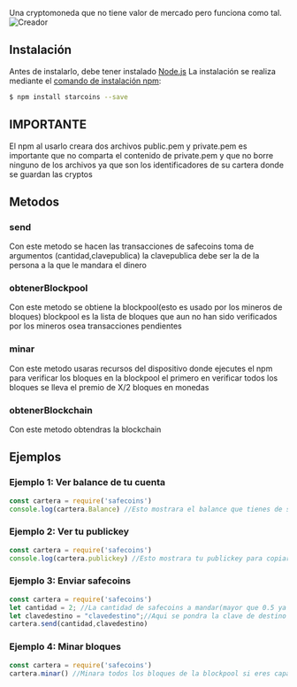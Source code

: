 Una cryptomoneda que no tiene valor de mercado pero funciona como tal.
![Creador](https://raster.shields.io/static/v1?label=Creador&message=Seyron#5532&color=RED?style=flat&logo=appveyor)

## Instalación
Antes de instalarlo, debe tener instalado [Node.js](https://nodejs.org/en/download/)
La instalación se realiza mediante el [comando de instalación npm](https://docs.npmjs.com/getting-started/installing-npm-packages-locally):

```bash
$ npm install starcoins --save
```
## IMPORTANTE
El npm al usarlo creara dos archivos public.pem y private.pem es importante que no comparta el contenido de private.pem y que no borre ninguno de los archivos ya que son los identificadores de su cartera donde se guardan las cryptos

## Metodos
### send
Con este metodo se hacen las transacciones de safecoins toma de argumentos (cantidad,clavepublica) la clavepublica debe ser la de la persona a la que le mandara el dinero

### obtenerBlockpool
Con este metodo se obtiene la blockpool(esto es usado por los mineros de bloques) blockpool es la lista de bloques que aun no han sido verificados por los mineros osea transacciones pendientes

### minar
Con este metodo usaras recursos del dispositivo donde ejecutes el npm para verificar los bloques en la blockpool el primero en verificar todos los bloques se lleva el premio de X/2 bloques en monedas

### obtenerBlockchain
Con este metodo obtendras la blockchain

## Ejemplos

### Ejemplo 1: Ver balance de tu cuenta
```js
const cartera = require('safecoins')
console.log(cartera.Balance) //Esto mostrara el balance que tienes de safecoins (en un principio son 0)
```
### Ejemplo 2: Ver tu publickey
```js
const cartera = require('safecoins')
console.log(cartera.publickey) //Esto mostrara tu publickey para copiar y que alguien la use para mandarte safecoins
```
### Ejemplo 3: Enviar safecoins
```js
const cartera = require('safecoins')
let cantidad = 2; //La cantidad de safecoins a mandar(mayor que 0.5 ya que esta es la comision por realizar una transaccion)
let clavedestino = "clavedestino";//Aqui se pondra la clave de destino a la que se enviaran los safecoins
cartera.send(cantidad,clavedestino)
```
### Ejemplo 4: Minar bloques
```js
const cartera = require('safecoins')
cartera.minar() //Minara todos los bloques de la blockpool si eres capaz de hacerlo antes que otra persona te llevaras la recompensa de safecoins (cada bloque son 0.5 safecoins)
```
